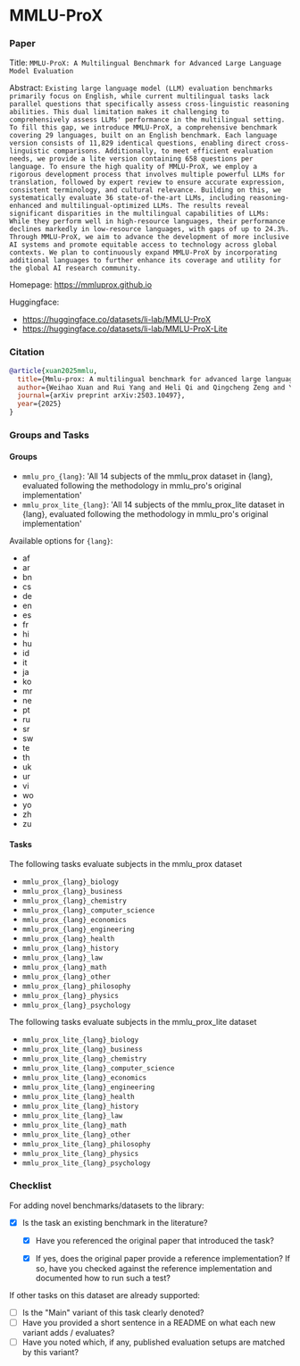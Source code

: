 # MMLU-ProX

### Paper

Title: `MMLU-ProX: A Multilingual Benchmark for Advanced Large Language Model Evaluation`

Abstract: `Existing large language model (LLM) evaluation benchmarks primarily focus on English, while current multilingual tasks lack parallel questions that specifically assess cross-linguistic reasoning abilities.
This dual limitation makes it challenging to comprehensively assess LLMs' performance in the multilingual setting. To fill this gap, we introduce MMLU-ProX, a comprehensive benchmark covering 29 languages, built on an English benchmark.
Each language version consists of 11,829 identical questions, enabling direct cross-linguistic comparisons. Additionally, to meet efficient evaluation needs, we provide a lite version containing 658 questions per language.
To ensure the high quality of MMLU-ProX, we employ a rigorous development process that involves multiple powerful LLMs for translation, followed by expert review to ensure accurate expression, consistent terminology, and cultural relevance.
Building on this, we systematically evaluate 36 state-of-the-art LLMs, including reasoning-enhanced and multilingual-optimized LLMs.
The results reveal significant disparities in the multilingual capabilities of LLMs: While they perform well in high-resource languages, their performance declines markedly in low-resource languages, with gaps of up to 24.3%.
Through MMLU-ProX, we aim to advance the development of more inclusive AI systems and promote equitable access to technology across global contexts.
We plan to continuously expand MMLU-ProX by incorporating additional languages to further enhance its coverage and utility for the global AI research community.`

Homepage: https://mmluprox.github.io

Huggingface:
- https://huggingface.co/datasets/li-lab/MMLU-ProX
- https://huggingface.co/datasets/li-lab/MMLU-ProX-Lite

### Citation

```bibtex
@article{xuan2025mmlu,
  title={Mmlu-prox: A multilingual benchmark for advanced large language model evaluation},
  author={Weihao Xuan and Rui Yang and Heli Qi and Qingcheng Zeng and Yunze Xiao and Aosong Feng and Dairui Liu and Yun Xing and Junjue Wang and Fan Gao and Jinghui Lu and Yuang Jiang and Huitao Li and Xin Li and Kunyu Yu and Ruihai Dong and Shangding Gu and Yuekang Li and Xiaofei Xie and Felix Juefei-Xu and Foutse Khomh and Osamu Yoshie and Qingyu Chen and Douglas Teodoro and Nan Liu and Randy Goebel and Lei Ma and Edison Marrese-Taylor and Shijian Lu and Yusuke Iwasawa and Yutaka Matsuo and Irene Li},
  journal={arXiv preprint arXiv:2503.10497},
  year={2025}
}
```

### Groups and Tasks

#### Groups

* `mmlu_pro_{lang}`: 'All 14 subjects of the mmlu_prox dataset in {lang}, evaluated following the methodology in mmlu_pro's original implementation'
* `mmlu_prox_lite_{lang}`: 'All 14 subjects of the mmlu_prox_lite dataset in {lang}, evaluated following the methodology in mmlu_pro's original implementation'

Available options for `{lang}`:
- af
- ar
- bn
- cs
- de
- en
- es
- fr
- hi
- hu
- id
- it
- ja
- ko
- mr
- ne
- pt
- ru
- sr
- sw
- te
- th
- uk
- ur
- vi
- wo
- yo
- zh
- zu

#### Tasks

The following tasks evaluate subjects in the mmlu_prox dataset
- `mmlu_prox_{lang}_biology`
- `mmlu_prox_{lang}_business`
- `mmlu_prox_{lang}_chemistry`
- `mmlu_prox_{lang}_computer_science`
- `mmlu_prox_{lang}_economics`
- `mmlu_prox_{lang}_engineering`
- `mmlu_prox_{lang}_health`
- `mmlu_prox_{lang}_history`
- `mmlu_prox_{lang}_law`
- `mmlu_prox_{lang}_math`
- `mmlu_prox_{lang}_other`
- `mmlu_prox_{lang}_philosophy`
- `mmlu_prox_{lang}_physics`
- `mmlu_prox_{lang}_psychology`


The following tasks evaluate subjects in the mmlu_prox_lite dataset
- `mmlu_prox_lite_{lang}_biology`
- `mmlu_prox_lite_{lang}_business`
- `mmlu_prox_lite_{lang}_chemistry`
- `mmlu_prox_lite_{lang}_computer_science`
- `mmlu_prox_lite_{lang}_economics`
- `mmlu_prox_lite_{lang}_engineering`
- `mmlu_prox_lite_{lang}_health`
- `mmlu_prox_lite_{lang}_history`
- `mmlu_prox_lite_{lang}_law`
- `mmlu_prox_lite_{lang}_math`
- `mmlu_prox_lite_{lang}_other`
- `mmlu_prox_lite_{lang}_philosophy`
- `mmlu_prox_lite_{lang}_physics`
- `mmlu_prox_lite_{lang}_psychology`

### Checklist

For adding novel benchmarks/datasets to the library:
* [x] Is the task an existing benchmark in the literature?
  * [x] Have you referenced the original paper that introduced the task?
  * [x] If yes, does the original paper provide a reference implementation? If so, have you checked against the reference implementation and documented how to run such a test?


If other tasks on this dataset are already supported:
* [ ] Is the "Main" variant of this task clearly denoted?
* [ ] Have you provided a short sentence in a README on what each new variant adds / evaluates?
* [ ] Have you noted which, if any, published evaluation setups are matched by this variant?
